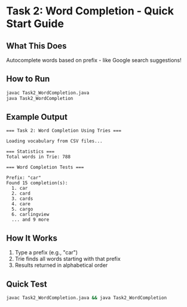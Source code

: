 # Task 2: Word Completion - Quick Start Guide

## What This Does
Autocomplete words based on prefix - like Google search suggestions!

## How to Run

```bash
javac Task2_WordCompletion.java
java Task2_WordCompletion
```

## Example Output

```
=== Task 2: Word Completion Using Tries ===

Loading vocabulary from CSV files...

=== Statistics ===
Total words in Trie: 788

=== Word Completion Tests ===

Prefix: "car"
Found 15 completion(s):
  1. car
  2. card
  3. cards
  4. care
  5. cargo
  6. carlingview
  ... and 9 more
```

## How It Works
1. Type a prefix (e.g., "car")
2. Trie finds all words starting with that prefix
3. Results returned in alphabetical order

## Quick Test
```bash
javac Task2_WordCompletion.java && java Task2_WordCompletion
```
